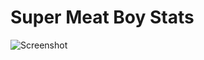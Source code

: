 Super Meat Boy Stats
========

![Screenshot](https://dl.dropbox.com/u/14076298/ShareX/2013/12/OlOm194Uxn.png)
